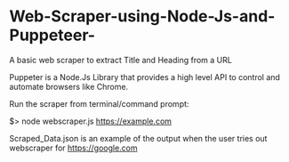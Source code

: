 # Web-Scraper-using-Node-Js-and-Puppeteer-
A basic web scraper to extract Title and Heading from a URL

Puppeter is a Node.Js Library that provides a high level API to control and automate browsers like Chrome.

Run the scraper from terminal/command prompt:

$> node webscraper.js https://example.com

Scraped_Data.json is an example of the output when the user tries out webscraper for https://google.com
